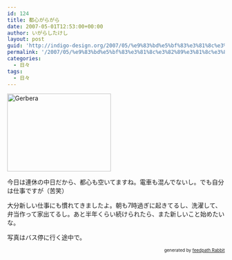 ```yaml
---
id: 124
title: 都心がらがら
date: 2007-05-01T12:53:00+00:00
author: いがらしたけし
layout: post
guid: 'http://indigo-design.org/2007/05/%e9%83%bd%e5%bf%83%e3%81%8c%e3%82%89%e3%81%8c%e3%82%89/'
permalink: '/2007/05/%e9%83%bd%e5%bf%83%e3%81%8c%e3%82%89%e3%81%8c%e3%82%89/'
categories:
  - 日々
tags:
  - 日々
---
```

<a href="http://www.flickr.com/photos/takeshi81/483882828/" title="Photo Sharing"><img src="http://farm1.static.flickr.com/208/483882828_ae73020da8_m.jpg" alt="Gerbera" height="180" width="240"></a><br />
<p>今日は連休の中日だから、都心も空いてますね。電車も混んでないし。でも自分は仕事ですが（苦笑）</p>
<p>大分新しい仕事にも慣れてきましたよ。朝も7時過ぎに起きてるし、洗濯して、弁当作って家出てるし。あと半年くらい続けられたら、また新しいこと始めたいな。</p>
<p>写真はバス停に行く途中で。</p>
<div style="text-align: right;font-size: 10px">
&nbsp;&nbsp;<span>generated by <a href="http://feedpath.jp" title="feedpath Rabbit" target="_blank">feedpath Rabbit</a></span>
</div>